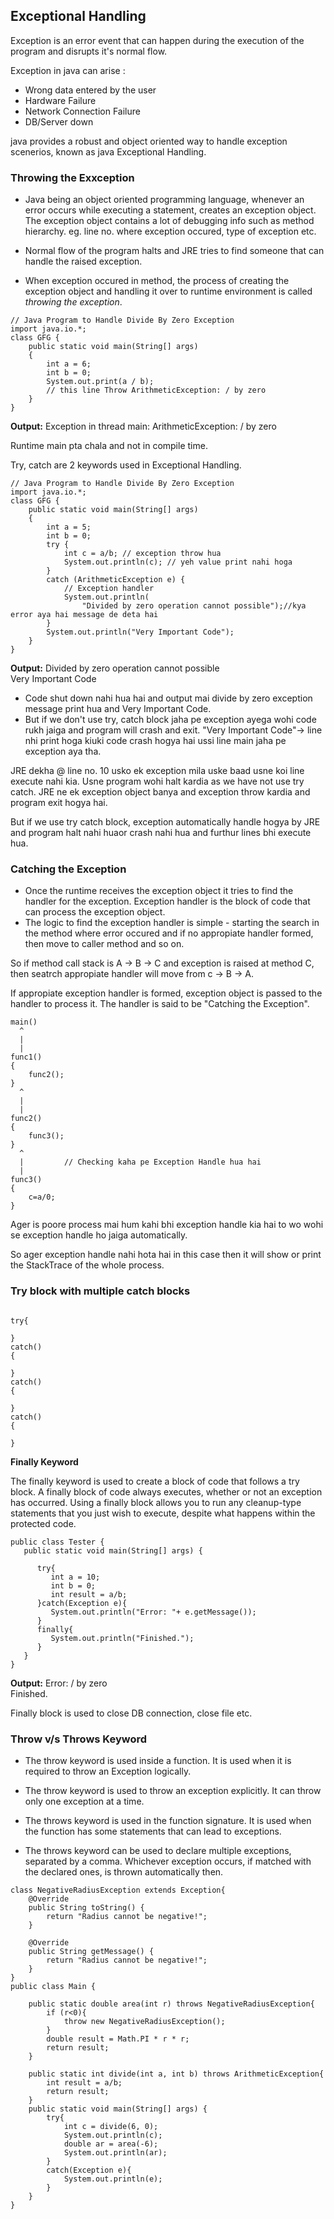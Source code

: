 ## Exceptional Handling

Exception is an error event that can happen during the execution of the program and disrupts it's normal flow.

Exception in java can arise :

- Wrong data entered by the user
- Hardware Failure
- Network Connection Failure
- DB/Server down

java provides a robust and object oriented way to handle exception scenerios, known as java Exceptional Handling.

### Throwing the Exxception

- Java being an object oriented programming language, whenever an error occurs while executing a statement, creates an exception object. The exception object contains a lot of debugging info such as method hierarchy. eg. line no. where exception occured, type of exception etc.

- Normal flow of the program halts and JRE tries to find someone that can handle the raised exception.

- When exception occured in method, the process of creating the exception object and handling it over to runtime environment is called _throwing the exception_.

```
// Java Program to Handle Divide By Zero Exception
import java.io.*;
class GFG {
	public static void main(String[] args)
	{
		int a = 6;
		int b = 0;
		System.out.print(a / b);
		// this line Throw ArithmeticException: / by zero
	}
}
```

**Output:** Exception in thread main: ArithmeticException: / by zero

Runtime main pta chala and not in compile time.

Try, catch are 2 keywords used in Exceptional Handling.

```
// Java Program to Handle Divide By Zero Exception
import java.io.*;
class GFG {
	public static void main(String[] args)
	{
		int a = 5;
		int b = 0;
		try {
		    int c = a/b; // exception throw hua
			System.out.println(c); // yeh value print nahi hoga
		}
		catch (ArithmeticException e) {
			// Exception handler
			System.out.println(
				"Divided by zero operation cannot possible");//kya error aya hai message de deta hai
		}
        System.out.println("Very Important Code");
	}
}
```

**Output:** Divided by zero operation cannot possible
</br>
Very Important Code

- Code shut down nahi hua hai and output mai divide by zero exception message print hua and Very Important Code.
- But if we don't use try, catch block jaha pe exception ayega wohi code rukh jaiga and program will crash and exit.
  "Very Important Code"-> line nhi print hoga kiuki code crash hogya hai ussi line main jaha pe exception aya tha.

JRE dekha @ line no. 10 usko ek exception mila uske baad usne koi line execute nahi kia. Usne program wohi halt kardia as we have not use try catch. JRE ne ek exception object banya and exception throw kardia and program exit hogya hai.

But if we use try catch block, exception automatically handle hogya by JRE and program halt nahi huaor crash nahi hua and furthur lines bhi execute hua.

### Catching the Exception

- Once the runtime receives the exception object it tries to find the handler for the exception. Exception handler is the block of code that can process the exception object.
- The logic to find the exception handler is simple - starting the search in the method where error occured and if no appropiate handler formed, then move to caller method and so on.

So if method call stack is A -> B -> C and exception is raised at method C, then seatrch appropiate handler will move from c -> B -> A.

If appropiate exception handler is formed, exception object is passed to the handler to process it. The handler is said to be "Catching the Exception".

```
main()
  ^
  |
  |
func1()
{
    func2();
}
  ^
  |
  |
func2()
{
    func3();
}
  ^
  |         // Checking kaha pe Exception Handle hua hai
  |
func3()
{
    c=a/0;
}

```

Ager is poore process mai hum kahi bhi exception handle kia hai to wo wohi se exception handle ho jaiga automatically.

So ager exception handle nahi hota hai in this case then it will show or print the StackTrace of the whole process.

### Try block with multiple catch blocks

```

try{

}
catch()
{

}
catch()
{

}
catch()
{

}

```

**Finally Keyword**

The finally keyword is used to create a block of code that follows a try block. A finally block of code always executes, whether or not an exception has occurred. Using a finally block allows you to run any cleanup-type statements that you just wish to execute, despite what happens within the protected code.

```
public class Tester {
   public static void main(String[] args) {

      try{
         int a = 10;
         int b = 0;
         int result = a/b;
      }catch(Exception e){
         System.out.println("Error: "+ e.getMessage());
      }
      finally{
         System.out.println("Finished.");
      }
   }
}
```

**Output:** Error: / by zero
</br>
Finished.

Finally block is used to close DB connection, close file etc.

### Throw v/s Throws Keyword
- The throw keyword is used inside a function. It is used when it is required to throw an Exception logically.	
- The throw keyword is used to throw an exception explicitly. It can throw only one exception at a time.	

- The throws keyword is used in the function signature. It is used when the function has some statements that can lead to exceptions.
- The throws keyword can be used to declare multiple exceptions, separated by a comma. Whichever exception occurs, if matched with the declared ones, is thrown automatically then.

```
class NegativeRadiusException extends Exception{
    @Override
    public String toString() {
        return "Radius cannot be negative!";
    }

    @Override
    public String getMessage() {
        return "Radius cannot be negative!";
    }
}
public class Main {

    public static double area(int r) throws NegativeRadiusException{
        if (r<0){
            throw new NegativeRadiusException();
        }
        double result = Math.PI * r * r;
        return result;
    }

    public static int divide(int a, int b) throws ArithmeticException{
        int result = a/b;
        return result;
    }
    public static void main(String[] args) {
        try{
            int c = divide(6, 0);
            System.out.println(c);
            double ar = area(-6);
            System.out.println(ar);
        }
        catch(Exception e){
            System.out.println(e);
        }
    }
}
```
